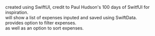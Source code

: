 created using SwiftUI, credit to Paul Hudson's 100 days of SwitfUI for inspiration.<br/>
will show a list of expenses inputed and saved using SwiftData.<br/>
provides option to filter expenses.<br/>
as well as an option to sort expenses.<br/>
